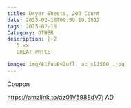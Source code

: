```yaml
---
title: Dryer Sheets, 200 Count
date: 2025-02-18T09:59:19.281Z
tags: 2025-02-18
Category: OTHER
description: |+2
   5.xx
   GREAT PR!CE! 

image: img/81fuu8v2ufl._ac_sl1500_.jpg
---
```

C﻿oupon

https://amzlink.to/az01V598EdV7j
AD